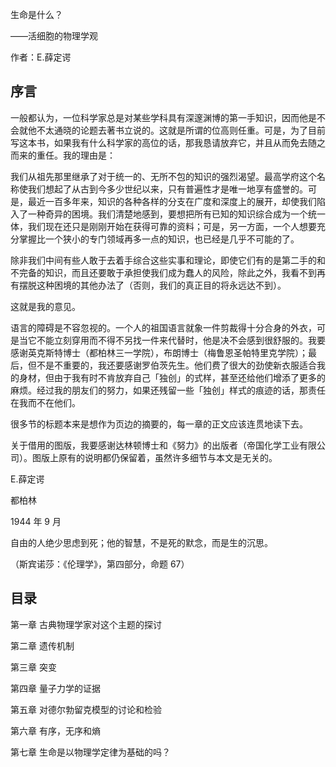 生命是什么？

——活细胞的物理学观

作者：E.薛定谔

## 序言

一般都认为，一位科学家总是对某些学科具有深邃渊博的第一手知识，因而他是不会就他不太通晓的论题去著书立说的。这就是所谓的位高则任重。可是，为了目前写这本书，如果我有什么科学家的高位的话，那我恳请放弃它，并且从而免去随之而来的重任。我的理由是：

我们从祖先那里继承了对于统一的、无所不包的知识的强烈渴望。最高学府这个名称使我们想起了从古到今多少世纪以来，只有普遍性才是唯一地享有盛誉的。可是，最近一百多年来，知识的各种各样的分支在广度和深度上的展开，却使我们陷入了一种奇异的困境。我们清楚地感到，要想把所有已知的知识综合成为一个统一体，我们现在还只是刚刚开始在获得可靠的资料；可是，另一方面，一个人想要充分掌握比一个狭小的专门领域再多一点的知识，也已经是几乎不可能的了。

除非我们中间有些人敢于去着手综合这些实事和理论，即使它们有的是第二手的和不完备的知识，而且还要敢于承担使我们成为蠢人的风险，除此之外，我看不到再有摆脱这种困境的其他办法了（否则，我们的真正目的将永远达不到）。

这就是我的意见。

语言的障碍是不容忽视的。一个人的祖国语言就象一件剪裁得十分合身的外衣，可是当它不能立刻穿用而不得不另找一件来代替时，他是决不会感到很舒服的。我要感谢英克斯特博士（都柏林三一学院），布朗博士（梅鲁恩圣帕特里克学院）；最后，但不是不重要的，我还要感谢罗伯茨先生。他们费了很大的劲使新衣服适合我的身材，但由于我有时不肯放弃自己「独创」的式样，甚至还给他们增添了更多的麻烦。经过我的朋友们的努力，如果还残留一些「独创」样式的痕迹的话，那责任在我而不在他们。

很多节的标题本来是想作为页边的摘要的，每一章的正文应该连贯地读下去。

关于借用的图版，我要感谢达林顿博士和《努力》的出版者（帝国化学工业有限公司）。图版上原有的说明都仍保留着，虽然许多细节与本文是无关的。

E.薛定谔

都柏林

1944 年 9 月

自由的人绝少思虑到死；他的智慧，不是死的默念，而是生的沉思。

（斯宾诺莎：《伦理学》，第四部分，命题 67）

## 目录

第一章 古典物理学家对这个主题的探讨

第二章 遗传机制

第三章 突变

第四章 量子力学的证据

第五章 对德尔勃留克模型的讨论和检验

第六章 有序，无序和熵

第七章 生命是以物理学定律为基础的吗？